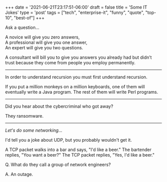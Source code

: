 +++
date = '2021-06-21T23:17:51-06:00'
draft = false
title = 'Some IT Jokes'
type = 'post'
tags = ["tech", "enterprise-it", "funny", "quote", "top-10", "best-of"]
+++

Ask a question... <br />

A novice will give you zero answers, <br />
A professional will give you one answer, <br />
An expert will give you two questions. <br />

A consultant will bill you to give you answers you already had but didn’t trust because they come from people you employ permanently. <br />

---

In order to understand recursion you must first understand recursion. <br />

If you put a million monkeys on a million keyboards, one of them will eventually write a Java program. The rest of them will write Perl programs. <br />

---

Did you hear about the cybercriminal who got away? <br />

They ransomware. <br />

---

*Let's do some networking*... <br /> 

I'd tell you a joke about UDP, but you probably wouldn't get it. <br />

A TCP packet walks into a bar and says, "I'd like a beer." The bartender replies, "You want a beer?" The TCP packet replies, "Yes, I'd like a beer." <br />


Q. What do they call a group of network engineers?

A. An outage. 
